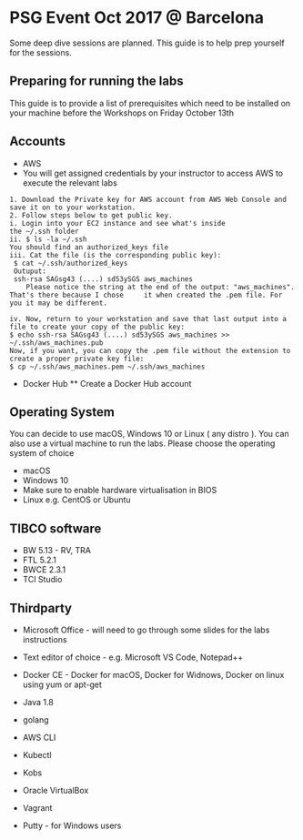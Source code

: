 # PSG Event Oct 2017 @ Barcelona
Some deep dive sessions are planned. This guide is to help prep yourself for the sessions.

## Preparing for running the labs
This guide is to provide a list of prerequisites which need to be installed on your machine before the Workshops on Friday October 13th 

## Accounts

* AWS
 * You will get assigned credentials by your instructor to access AWS to execute the relevant labs

```
1. Download the Private key for AWS account from AWS Web Console and save it on to your workstation.
2. Follow steps below to get public key. 
i. Login into your EC2 instance and see what's inside the ~/.ssh folder 
ii. $ ls -la ~/.ssh
You should find an authorized_keys file
iii. Cat the file (is the corresponding public key):
 $ cat ~/.ssh/authorized_keys
 Outuput:
 ssh-rsa SAGsg43 (....) sd53ySGS aws_machines 
	Please notice the string at the end of the output: "aws_machines". That's there because I chose 	it when created the .pem file. For you it may be different.

iv. Now, return to your workstation and save that last output into a file to create your copy of the public key:
$ echo ssh-rsa SAGsg43 (....) sd53ySGS aws_machines >> ~/.ssh/aws_machines.pub
Now, if you want, you can copy the .pem file without the extension to create a proper private key file:
$ cp ~/.ssh/aws_machines.pem ~/.ssh/aws_machines 
```

* Docker Hub
** Create a Docker Hub account

## Operating System 
You can decide to use macOS, Windows 10 or Linux ( any distro ). 
You can also use a virtual machine to run the labs. Please choose the operating system of choice 

* macOS 
* Windows 10
 * Make sure to enable hardware virtualisation in BIOS
* Linux e.g. CentOS or Ubuntu

## TIBCO software

* BW 5.13 - RV, TRA
* FTL 5.2.1
* BWCE 2.3.1
* TCI Studio 

## Thirdparty

* Microsoft Office - will need to go through some slides for the labs instructions
* Text editor of choice - e.g. Microsoft VS Code, Notepad++
* Docker CE - Docker for macOS, Docker for Widnows, Docker on linux using yum or apt-get
* Java 1.8
* golang

* AWS CLI
* Kubectl
* Kobs
* Oracle VirtualBox
* Vagrant
* Putty - for Windows users

